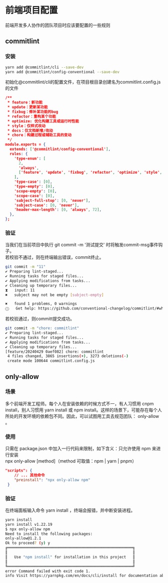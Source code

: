 # 前端项目配置

前端开发多人协作的团队项目时应该要配置的一些规则

## commitlint

### 安装
```bash
yarn add @commitlint/cli --save-dev  
yarn add @commitlint/config-conventional --save-dev
```
初始化@commitlint/cli的配置文件，在项目根目录创建名为commitlint.config.js的文件
```json
/**
 * feature：新功能
 * update：更新某功能
 * fixbug：修补某功能的bug
 * refactor：重构某个功能
 * optimize: 优化构建工具或运行时性能
 * style：仅样式改动
 * docs：仅文档新增/改动
 * chore：构建过程或辅助工具的变动
 */
module.exports = {
  extends: ['@commitlint/config-conventional'],
  rules: {
    'type-enum': [
      2,
      'always',
      ['feature', 'update', 'fixbug', 'refactor', 'optimize', 'style', 'docs', 'chore'],
    ],
    'type-case': [0],
    'type-empty': [0],
    'scope-empty': [0],
    'scope-case': [0],
    'subject-full-stop': [0, 'never'],
    'subject-case': [0, 'never'],
    'header-max-length': [0, 'always', 72],
  },
};

```

### 验证
当我们在当前项目中执行 git commit -m '测试提交' 时将触发commit-msg事件钩子。<br/>
若校验不通过，则在终端输出错误，commit终止。

```bash
git commit -m "11"
✔ Preparing lint-staged...
✔ Running tasks for staged files...
✔ Applying modifications from tasks...
✔ Cleaning up temporary files...
⧗   input: 11
✖   subject may not be empty [subject-empty]

✖   found 1 problems, 0 warnings
ⓘ   Get help: https://github.com/conventional-changelog/commitlint/#what-is-commitlint
```

若校验通过，则committ提交成功。
```bash
git commit -m "chore: commitlint"
✔ Preparing lint-staged...
✔ Running tasks for staged files...
✔ Applying modifications from tasks...
✔ Cleaning up temporary files...
[feature/20240429 0aef082] chore: commitlint
 4 files changed, 3865 insertions(+), 3273 deletions(-)
 create mode 100644 commitlint.config.js
```
## only-allow

### 场景

多个前端开发工程师。每个人在安装依赖的时候方式不一，有人习惯用 cnpm install，别人习惯用 yarn install 或 npm install。这样的场景下，可能存在每个人所处的开发环境的依赖包不同。因此，可以试图用工具去规范团队： only-allow 。

### 使用

只需在 package.json 中加入一行代码来限制，如下含义：只允许使用 npm 来进行安装<br />
npx only-allow [method]（method 可取值：npm | yarn | pnpm）

```json
"scripts": {
    // ... 其他命令
    "preinstall": "npx only-allow npm"
 }
```

### 验证

在终端面板输入命令 yarn install ，终端会报错，并中断安装进程。

```bash
yarn install
yarn install v1.22.19
$ npx only-allow npm
Need to install the following packages:
only-allow@1.2.1
Ok to proceed? (y) y
╔════════════════════════════════════════════════════════╗
║                                                        ║
║   Use "npm install" for installation in this project   ║
║                                                        ║
╚════════════════════════════════════════════════════════╝
error Command failed with exit code 1.
info Visit https://yarnpkg.com/en/docs/cli/install for documentation about this command.
```
